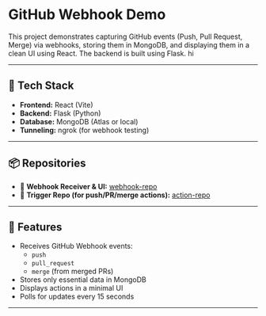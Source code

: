 # GitHub Webhook Demo

This project demonstrates capturing GitHub events (Push, Pull Request, Merge) via webhooks, storing them in MongoDB, and displaying them in a clean UI using React. The backend is built using Flask. hi

---

## 🔧 Tech Stack

- **Frontend:** React (Vite) 
- **Backend:** Flask (Python)
- **Database:** MongoDB (Atlas or local)
- **Tunneling:** ngrok (for webhook testing)

---

## 📦 Repositories

- 🔁 **Webhook Receiver & UI:** [webhook-repo](https://github.com/your-username/webhook-repo)
- 🚀 **Trigger Repo (for push/PR/merge actions):** [action-repo](https://github.com/your-username/action-repo)

---

## 📌 Features

- Receives GitHub Webhook events:
  - `push`
  - `pull_request`
  - `merge` (from merged PRs)
- Stores only essential data in MongoDB
- Displays actions in a minimal UI
- Polls for updates every 15 seconds

---


